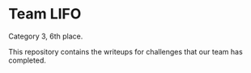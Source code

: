 # Team LIFO
Category 3, 6th place.

This repository contains the writeups for challenges that our team has completed.
